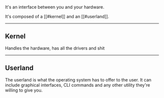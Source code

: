 It's an interface between you and your hardware.

It's composed of a [[#kernel]] and an [[#userland]].

---

## Kernel

Handles the hardware, has all the drivers and shit

---

## Userland

The userland is what the operating system has to offer to the user. It can include graphical interfaces, CLI commands and any other utility they're willing to give you.